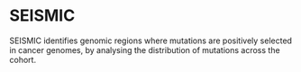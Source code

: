 # SEISMIC
SEISMIC identifies genomic regions where mutations are positively selected in cancer genomes, by analysing the distribution of mutations across the cohort.
